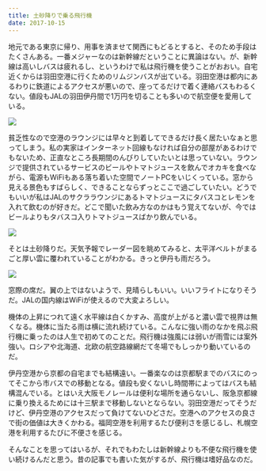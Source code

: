```yaml
---
title: 土砂降りで乗る飛行機
date: 2017-10-15
---
```


地元である東京に帰り、用事を済ませて関西にもどるとすると、そのため手段はたくさんある。一番メジャーなのは新幹線だということに異論はない。が、新幹線は高いしバスは疲れるし、というわけで私は飛行機を使うことがおおい。自宅近くからは羽田空港に行くためのリムジンバスが出ている。羽田空港は都内にあるわりに鉄道によるアクセスが悪いので、座ってるだけで着く連絡バスもわるくない。値段もJALの羽田伊丹間で1万円を切ることも多いので航空便を愛用している。

![](https://img.xar.sh/39669702474_5e40e488d9_h.jpg)

貧乏性なので空港のラウンジには早々と到着してできるだけ長く居たいなぁと思ってしまう。私の実家はインターネット回線もなければ自分の部屋があるわけでもないため、正直なところ長期間のんびりしていたいとは思っていない。ラウンジで提供されているサービスのビールやトマトジュースを飲んでオカキを食べながら、電源もWiFiもある落ち着いた空間でノートPCをいじくっている。窓から見える景色もすばらしく、できることならずっとここで過ごしていたい。どうでもいいが私はJALのサクララウンジにあるトマトジュースにタバスコとレモンを入れて飲むのが好きだ。どこで聞いた飲み方なのかはもう覚えてないが、今ではビールよりもタバスコ入りトマトジュースばかり飲んでいる。

![](https://img.xar.sh/40335047892_ea50ccfdda_h.jpg)

そとは土砂降りだ。天気予報でレーダー図を眺めてみると、太平洋ベルトがまるごと厚い雲に覆われていることがわかる。きっと伊丹も雨だろう。

![](https://img.xar.sh/40380589681_e5a2c75766_h.jpg)

窓際の席だ。翼の上ではないようで、見晴らしもいい。いいフライトになりそうだ。JALの国内線はWiFiが使えるので大変よろしい。

機体の上昇につれて遠く水平線は白くかすみ、高度が上がると濃い雲で視界は無くなる。機体に当たる雨は横に流れ続けている。こんなに強い雨のなかを飛ぶ飛行機に乗ったのは人生で初めてのことだ。飛行機は強風には弱いが雨雪には案外強い。ロシアや北海道、北欧の航空路線網だて冬場でもしっかり動いているのだ。

伊丹空港から京都の自宅までも結構遠い。一番楽なのは京都駅までのバスにのってそこから市バスでの移動となる。値段も安くないし時間帯によってはバスも結構混んでいる。とはいえ大阪モノレールは便利な場所を通らないし、阪急京都線に乗り換えるためには十三駅まで移動しないとならない。羽田空港だってそうだけど、伊丹空港のアクセスだって負けてないひどさだ。空港へのアクセスの良さで街の価値は大きくかわる。福岡空港を利用するたび便利さを感じるし、札幌空港を利用するたびに不便さを感じる。

そんなことを思ってはいるが、それでもわたしは新幹線よりも不便な飛行機を使い続けるんだと思う。昔の記事でも書いた気がするが、飛行機は嗜好品なのだ。

